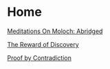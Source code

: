 Home
=============

[Meditations On Moloch: Abridged](pages/meditationsonmoloch.md)

[The Reward of Discovery](pages/therewardofdiscovery.md)

[Proof by Contradiction](pages/proofbycontradiction.md)

